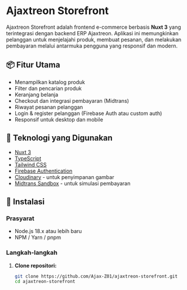 # Ajaxtreon Storefront

Ajaxtreon Storefront adalah frontend e-commerce berbasis **Nuxt 3** yang terintegrasi dengan backend ERP Ajaxtreon. Aplikasi ini memungkinkan pelanggan untuk menjelajahi produk, membuat pesanan, dan melakukan pembayaran melalui antarmuka pengguna yang responsif dan modern.

## 📦 Fitur Utama

- Menampilkan katalog produk
- Filter dan pencarian produk
- Keranjang belanja
- Checkout dan integrasi pembayaran (Midtrans)
- Riwayat pesanan pelanggan
- Login & register pelanggan (Firebase Auth atau custom auth)
- Responsif untuk desktop dan mobile

## 🚀 Teknologi yang Digunakan

- [Nuxt 3](https://nuxt.com/)
- [TypeScript](https://www.typescriptlang.org/)
- [Tailwind CSS](https://tailwindcss.com/)
- [Firebase Authentication](https://firebase.google.com/products/auth)
- [Cloudinary](https://cloudinary.com/) - untuk penyimpanan gambar
- [Midtrans Sandbox](https://midtrans.com/) - untuk simulasi pembayaran

## 🔧 Instalasi

### Prasyarat

- Node.js 18.x atau lebih baru
- NPM / Yarn / pnpm

### Langkah-langkah

1. **Clone repositori:**

   ```bash
   git clone https://github.com/Ajax-Z01/ajaxtreon-storefront.git
   cd ajaxtreon-storefront
